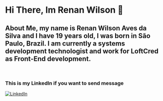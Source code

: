 # Hi There, Im Renan Wilson 👋

## About Me, my name is Renan Wilson Aves da Silva and I have 19 years old, I was born in São Paulo, Brazil. I am currently a systems development technologist and work for LoftCred as Front-End development.
<br>

### This is my LinkedIn if you want to send message

[![LinkedIn](https://img.shields.io/badge/LinkedIn-0077B5?style=for-the-badge&logo=linkedin&logoColor=white
)](https://www.linkedin.com/in/renan-alves-a23104194)
